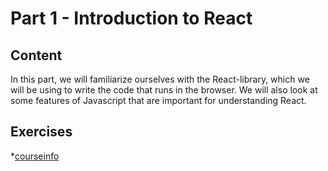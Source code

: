 # Part 1 - Introduction to React

## Content

In this part, we will familiarize ourselves with the React-library, which we will be using to write the code that runs in the browser. We will also look at some features of Javascript that are important for understanding React.

## Exercises

*[courseinfo](./courseinfo)